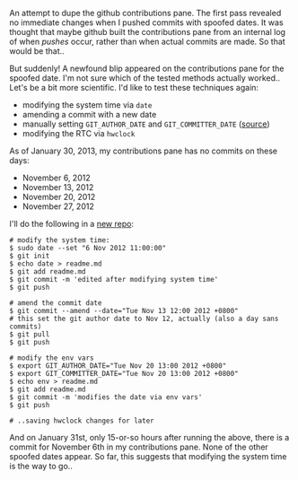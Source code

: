An attempt to dupe the github contributions pane.
The first pass revealed no immediate changes when I pushed commits with spoofed dates.
It was thought that maybe github built the contributions pane from an internal log of when *pushes* occur, rather than when actual commits are made.
So that would be that..

But suddenly!  A newfound blip appeared on the contributions pane for the spoofed date.
I'm not sure which of the tested methods actually worked..
Let's be a bit more scientific.
I'd like to test these techniques again:

 * modifying the system time via `date`
 * amending a commit with a new date
 * manually setting `GIT_AUTHOR_DATE` and `GIT_COMMITTER_DATE` ([source](http://www.alexpeattie.com/blog/working-with-dates-in-git))
 * modifying the RTC via `hwclock`

As of January 30, 2013, my contributions pane has no commits on these days:

* November 6, 2012
* November 13, 2012
* November 20, 2012
* November 27, 2012

I'll do the following in a [new repo](https://github.com/yosemitebandit/nomad):

```
# modify the system time:
$ sudo date --set "6 Nov 2012 11:00:00"
$ git init
$ echo date > readme.md
$ git add readme.md
$ git commit -m 'edited after modifying system time'
$ git push

# amend the commit date
$ git commit --amend --date="Tue Nov 13 12:00 2012 +0800"
# this set the git author date to Nov 12, actually (also a day sans commits)
$ git pull
$ git push

# modify the env vars
$ export GIT_AUTHOR_DATE="Tue Nov 20 13:00 2012 +0800"
$ export GIT_COMMITTER_DATE="Tue Nov 20 13:00 2012 +0800"
$ echo env > readme.md
$ git add readme.md
$ git commit -m 'modifies the date via env vars'
$ git push

# ..saving hwclock changes for later
```

And on January 31st, only 15-or-so hours after running the above, there is a commit for November 6th in my contributions pane.
None of the other spoofed dates appear.
So far, this suggests that modifying the system time is the way to go..

